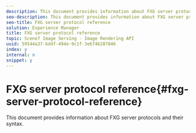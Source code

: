 ```yaml
---
description: This document provides information about FXG server protocols and their syntax.
seo-description: This document provides information about FXG server protocols and their syntax.
seo-title: FXG server protocol reference
solution: Experience Manager
title: FXG server protocol reference
topic: Scene7 Image Serving - Image Rendering API
uuid: 59544a37-bd4f-494e-9c1f-3e6746287846
index: y
internal: n
snippet: y
---
```


# FXG server protocol reference{#fxg-server-protocol-reference}

This document provides information about FXG server protocols and their syntax.

